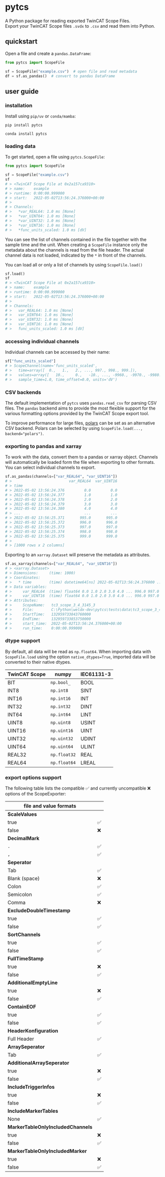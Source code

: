 # pytcs

A Python package for reading exported TwinCAT Scope Files.\
Export your TwinCAT Scope files `.svdx` to `.csv` and read them into Python.

## quickstart

Open a file and create a `pandas.DataFrame`:

```python
from pytcs import ScopeFile

sf = ScopeFile("example.csv")  # open file and read metadata
df = sf.as_pandas()  # convert to pandas DataFrame
```

## user guide

### installation

Install using `pip/uv` or `conda/mamba`:

```
pip install pytcs
```

```
conda install pytcs
```

### loading data

To get started, open a file using `pytcs.ScopeFile`:

```python
from pytcs import ScopeFile

sf = ScopeFile("example.csv")
sf
# > <TwinCAT Scope File at 0x2a157ca9310>
# > name:    example
# > runtime: 0:00:00.999000
# > start:   2022-05-02T13:56:24.376000+00:00
# >
# > Channels:
# >   *var_REAL64: 1.0 ms [None]
# >   *var_UINT64: 1.0 ms [None]
# >   *var_UINT32: 1.0 ms [None]
# >   *var_UINT16: 1.0 ms [None]
# >   *func_units_scaled: 1.0 ms [dV]
```

You can see the list of channels contained in the file together with the sample time and the unit.
When creating a `ScopeFile` instance only the metadata about the channels is read from the file header.
The actual channel data is not loaded, indicated by the `*` in front of the channels.

You can load all or only a list of channels by using `ScopeFile.load()`

```python
sf.load()
sf
# > <TwinCAT Scope File at 0x2a157ca9310>
# > name:    example
# > runtime: 0:00:00.999000
# > start:   2022-05-02T13:56:24.376000+00:00
# >
# > Channels:
# >   var_REAL64: 1.0 ms [None]
# >   var_UINT64: 1.0 ms [None]
# >   var_UINT32: 1.0 ms [None]
# >   var_UINT16: 1.0 ms [None]
# >   func_units_scaled: 1.0 ms [dV]
```

### accessing individual channels

Individual channels can be accessed by their name:

```python
sf["func_units_scaled"]
# > ScopeChannel(name='func_units_scaled',
# >   time=array([  0.,   1.,   2., ..., 997., 998., 999.]),
# >   values=array([   10.,     0.,   -10., ..., -9960., -9970., -9980.]),
# >   sample_time=1.0, time_offset=0.0, units='dV')
```

### CSV backends

The default implementation of `pytcs` uses `pandas.read_csv` for parsing CSV files.
The `pandas` backend aims to provide the most flexible support for the various formatting options provided by the TwinCAT Scope export tool.

To improve performance for large files, [polars](https://pola.rs/) can be set as an alternative CSV backend.
Polars can be selected by using `ScopeFile.load(..., backend="polars")`.

### exporting to pandas and xarray

To work with the data, convert them to a pandas or xarray object. Channels will automatically be loaded form the file when exporting to other formats.
You can select individual channels to export.

```python
sf.as_pandas(channels=["var_REAL64", "var_UINT16"])
# >                          var_REAL64  var_UINT16
# > time
# > 2022-05-02 13:56:24.376         0.0         0.0
# > 2022-05-02 13:56:24.377         1.0         1.0
# > 2022-05-02 13:56:24.378         2.0         2.0
# > 2022-05-02 13:56:24.379         3.0         3.0
# > 2022-05-02 13:56:24.380         4.0         4.0
# > ...                             ...         ...
# > 2022-05-02 13:56:25.371       995.0       995.0
# > 2022-05-02 13:56:25.372       996.0       996.0
# > 2022-05-02 13:56:25.373       997.0       997.0
# > 2022-05-02 13:56:25.374       998.0       998.0
# > 2022-05-02 13:56:25.375       999.0       999.0
# >
# > [1000 rows x 2 columns]
```

Exporting to an `xarray.Dataset` will preserve the metadata as attributes.

```python
sf.as_xarray(channels=["var_REAL64", "var_UINT16"])
# > <xarray.Dataset>
# > Dimensions:     (time: 1000)
# > Coordinates:
# >   * time        (time) datetime64[ns] 2022-05-02T13:56:24.376000 ... 2022-05-...
# > Data variables:
# >     var_REAL64  (time) float64 0.0 1.0 2.0 3.0 4.0 ... 996.0 997.0 998.0 999.0
# >     var_UINT16  (time) float64 0.0 1.0 2.0 3.0 4.0 ... 996.0 997.0 998.0 999.0
# > Attributes:
# >     ScopeName:   tc3_scope_3_4_3145_3
# >     File:        C:\Python\weldx-dev\pytcs\tests\data\tc3_scope_3_4_3145_3-Co...
# >     StartTime:   132959733843760000
# >     EndTime:     132959733853750000
# >     start_time:  2022-05-02T13:56:24.376000+00:00
# >     run_time:    0:00:00.999000
```

### dtype support

By default, all data will be read as `np.float64`.
When importing data with `ScopeFile.load` using the option `native_dtypes=True`, imported data will be converted to their native dtypes.

| TwinCAT Scope | numpy        | IEC61131-3 |
| ------------- | ------------ | ---------- |
| BIT           | `np.bool_`   | BOOL       |
| INT8          | `np.int8`    | SINT       |
| INT16         | `np.int16`   | INT        |
| INT32         | `np.int32`   | DINT       |
| INT64         | `np.int64`   | LINT       |
| UINT8         | `np.uint8`   | USINT      |
| UINT16        | `np.uint16`  | UINT       |
| UINT32        | `np.uint32`  | UDINT      |
| UINT64        | `np.uint64`  | ULINT      |
| REAL32        | `np.float32` | REAL       |
| REAL64        | `np.float64` | LREAL      |

### export options support

The following table lists the compatible ✅ and currently uncompatible ❌ options of the ScopeExporter:

| file and value formats              |     |
| ----------------------------------- | --- |
| **ScaleValues**                     |     |
| true                                | ✅  |
| false                               | ❌  |
| **DecimalMark**                     |     |
| `.`                                 | ✅  |
| `,`                                 | ✅  |
| **Seperator**                       |     |
| Tab                                 | ✅  |
| Blank (space)                       | ❌  |
| Colon                               | ✅  |
| Semicolon                           | ✅  |
| Comma                               | ❌  |
| **ExcludeDoubleTimestamp**          |     |
| true                                | ✅  |
| false                               | ✅  |
| **SortChannels**                    |     |
| true                                | ✅  |
| false                               | ✅  |
| **FullTimeStamp**                   |     |
| true                                | ❌  |
| false                               | ✅  |
| **AdditionalEmptyLine**             |     |
| true                                | ❌  |
| false                               | ✅  |
| **ContainEOF**                      |     |
| true                                | ✅  |
| false                               | ✅  |
| **HeaderKonfiguration**             |     |
| Full Header                         | ✅  |
| **ArraySeperator**                  |     |
| Tab                                 | ✅  |
| **AdditionalArraySeperator**        |     |
| true                                | ❌  |
| false                               | ✅  |
| **IncludeTriggerInfos**             |     |
| true                                | ❌  |
| false                               | ✅  |
| **IncludeMarkerTables**             |     |
| None                                | ✅  |
| **MarkerTableOnlyIncludedChannels** |     |
| true                                | ❌  |
| false                               | ✅  |
| **MarkerTableOnlyIncludedMarker**   |     |
| true                                | ❌  |
| false                               | ✅  |
